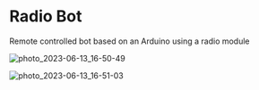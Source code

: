 # Radio Bot

Remote controlled bot based on an Arduino using a radio module

![photo_2023-06-13_16-50-49](https://github.com/iostwestcoast/radio_bot/assets/114690482/110eeee0-d2ee-4c9b-81e7-477d4c5edd63)

![photo_2023-06-13_16-51-03](https://github.com/iostwestcoast/radio_bot/assets/114690482/19a8508d-04a6-48b0-b743-19bfc72776d4)









